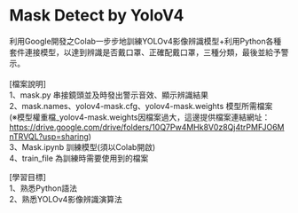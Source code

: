 # Mask Detect by YoloV4

利用Google開發之Colab一步步地訓練YOLOv4影像辨識模型+利用Python各種套件連接模型，以達到辨識是否戴口罩、正確配戴口罩，三種分類，最後並給予警示。<br><br>
[檔案說明]<br>
1、mask.py 串接鏡頭並及時發出警示音效、顯示辨識結果<br>
2、mask.names、yolov4-mask.cfg、yolov4-mask.weights 模型所需檔案<br>
(※模型權重檔_yolov4-mask.weights因檔案過大，這邊提供檔案連結網址：https://drive.google.com/drive/folders/10Q7Pw4MHk8V0z8Qj4trPMFJO6MnTRVQL?usp=sharing)<br>
3、Mask.ipynb 訓練模型(須以Colab開啟)<br>
4、train_file 為訓練時需要使用到的檔案

[學習目標]<br>
1、熟悉Python語法<br>
2、熟悉YOLOv4影像辨識演算法<br>


